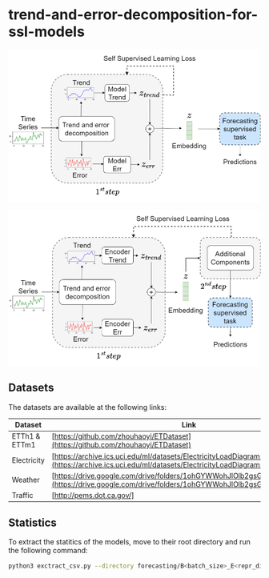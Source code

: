 # trend-and-error-decomposition-for-ssl-models

<p align="center">
<img src=".\images\pipeline_1step.png" width = "600" alt="" align=center />
</p>

<p align="center">
<img src=".\images\pipeline_2step.png" width = "600" alt="" align=center />
</p>

## Datasets

The datasets are available at the following links:

| Dataset | Link |
|-|-|
| ETTh1 & ETTm1 | [https://github.com/zhouhaoyi/ETDataset](https://github.com/zhouhaoyi/ETDataset) |
| Electricity | [https://archive.ics.uci.edu/ml/datasets/ElectricityLoadDiagrams20112014](https://archive.ics.uci.edu/ml/datasets/ElectricityLoadDiagrams20112014) |
| Weather | [https://drive.google.com/drive/folders/1ohGYWWohJlOlb2gsGTeEq3Wii2egnEPR](https://drive.google.com/drive/folders/1ohGYWWohJlOlb2gsGTeEq3Wii2egnEPR) |
| Traffic | [http://pems.dot.ca.gov/] |


## Statistics

To extract the statitics of the models, move to their root directory and run the following command:

```sh
python3 exctract_csv.py --directory forecasting/B<batch_size>_E<repr_dim>/ [--type raw]
```
